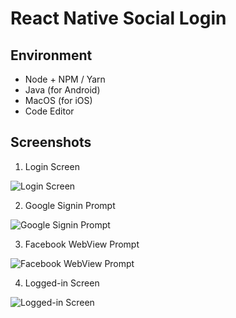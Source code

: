 # React Native Social Login

## Environment
- Node + NPM / Yarn
- Java (for Android)
- MacOS (for iOS)
- Code Editor


## Screenshots

1. Login Screen

![Login Screen](https://github.com/vaibhav-proximity/login-flow-rn/blob/master/screenshots/login-screen.png)


2. Google Signin Prompt

![Google Signin Prompt](https://github.com/vaibhav-proximity/login-flow-rn/blob/master/screenshots/google-signin-prompt.png)


3. Facebook WebView Prompt

![Facebook WebView Prompt](https://github.com/vaibhav-proximity/login-flow-rn/blob/master/screenshots/facebook-login-webview-prompt.png)


4. Logged-in Screen

![Logged-in Screen](https://github.com/vaibhav-proximity/login-flow-rn/blob/master/screenshots/logged-in-screen.png)


